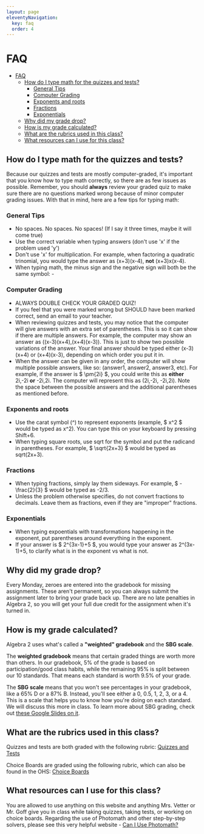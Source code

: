 ```yaml
---
layout: page
eleventyNavigation:
  key: faq
  order: 4
---
```


# FAQ

- [FAQ](#faq)
  - [How do I type math for the quizzes and tests?](#how-do-i-type-math-for-the-quizzes-and-tests)
    - [General Tips](#general-tips)
    - [Computer Grading](#computer-grading)
    - [Exponents and roots](#exponents-and-roots)
    - [Fractions](#fractions)
    - [Exponentials](#exponentials)
  - [Why did my grade drop?](#why-did-my-grade-drop)
  - [How is my grade calculated?](#how-is-my-grade-calculated)
  - [What are the rubrics used in this class?](#what-are-the-rubrics-used-in-this-class)
  - [What resources can I use for this class?](#what-resources-can-i-use-for-this-class)

## How do I type math for the quizzes and tests?

Because our quizzes and tests are mostly computer-graded, it's important that you know how to type math correctly, so there are as few issues as possible. Remember, you should **always** review your graded quiz to make sure there are no questions marked wrong because of minor computer grading issues. With that in mind, here are a few tips for typing math:

### General Tips
- No spaces. No spaces. No spaces! (If I say it three times, maybe it will come true)
- Use the correct variable when typing answers (don't use 'x' if the problem used 'y')
- Don't use 'x' for multiplication. For example, when factoring a quadratic trinomial, you would type the answer as (x+3)(x-4), **not** (x+3)x(x-4).
- When typing math, the minus sign and the negative sign will both be the same symbol: -
### Computer Grading
- ALWAYS DOUBLE CHECK YOUR GRADED QUIZ!
- If you feel that you were marked wrong but SHOULD have been marked correct, send an email to your teacher.
- When reviewing quizzes and tests, you may notice that the computer will give answers with an extra set of parentheses. This is so it can show if there are multiple answers. For example, the computer may show an answer as ((x-3)(x+4),(x+4)(x-3)). This is just to show two possible variations of the answer. Your final answer should be typed either (x-3)(x+4) or (x+4)(x-3), depending on which order you put it in.
- When the answer can be given in any order, the computer will show multiple possible answers, like so: (answer1, answer2, answer3, etc). For example, if the answer is $ \pm{2i} $, you could write this as **either** 2i,-2i **or** -2i,2i. The computer will represent this as (2i,-2i, -2i,2i). Note the space between the possible answers and the additional parentheses as mentioned before.
### Exponents and roots
- Use the carat symbol (^) to represent exponents (example, $ x^2 $ would be typed as x^2). You can type this on your keyboard by pressing Shift+6.
- When typing square roots, use sqrt for the symbol and put the radicand in parentheses. For example, $ \sqrt{2x+3} $ would be typed as sqrt(2x+3).
### Fractions
- When typing fractions, simply lay them sideways. For example, $ -\frac{2}{3} $ would be typed as -2/3.
- Unless the problem otherwise specifies, do not convert fractions to decimals. Leave them as fractions, even if they are "improper" fractions.
### Exponentials
- When typing expoentials with transformations happening in the exponent, put parentheses around everything in the exponent.
- If your answer is $ 2^{3x-1}+5 $, you would type your answer as 2^(3x-1)+5, to clarify what is in the exponent vs what is not.

## Why did my grade drop?

Every Monday, zeroes are entered into the gradebook for missing assignments. These aren't permanent, so you can always submit the assignment later to bring your grade back up. There are no late penalties in Algebra 2, so you will get your full due credit for the assignment when it's turned in.

## How is my grade calculated?

Algebra 2 uses what's called a **"weighted" gradebook** and the **SBG scale**.

The **weighted gradebook** means that certain graded things are worth more than others. In our gradebook, 5% of the grade is based on participation/good class habits, while the remaining 95% is split between our 10 standards. That means each standard is worth 9.5% of your grade.

The **SBG scale** means that you won't see percentages in your gradebook, like a 65% D or a 87% B. Instead, you'll see either a 0, 0.5, 1, 2, 3, or a 4. This is a scale that helps you to know how you're doing on each standard. We will discuss this more in class. To learn more about SBG grading, check out [these Google Slides on it](https://docs.google.com/presentation/d/1W0EomYViRDbODLDPeyern5UG56FRI6eh6QtGAlsinOw/edit?usp=sharing).

## What are the rubrics used in this class?

Quizzes and tests are both graded with the following rubric: [Quizzes and Tests](https://docs.google.com/document/d/1QaCUXfRbc79vPHXj529y_8ODSwO231aziewdPndzuEM/edit?usp=sharing)

Choice Boards are graded using the following rubric, which can also be found in the OHS: [Choice Boards](https://docs.google.com/document/d/12zhZw3zqikMRYHgt1fOng_Cey6BzHLL1GJw9BgYcskk/edit?usp=sharing)

## What resources can I use for this class?

You are allowed to use anything on this website and anything Mrs. Vetter or Mr. Goff give you in class while taking quizzes, taking tests, or working on choice boards.
Regarding the use of Photomath and other step-by-step solvers, please see this very helpful website - [Can I Use Photomath?](https://caniusephotomath.com/)